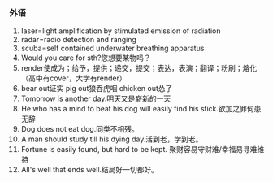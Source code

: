 ### 外语

1. laser=light amplification by stimulated emission of radiation
2. radar=radio detection and ranging
3. scuba=self contained underwater breathing apparatus
4. Would you care for sth?您想要某物吗？
5. render使成为；给予，提供；递交，提交；表达，表演；翻译；粉刷；熔化（高中有cover，大学有render）
6. bear out证实 pig out狼吞虎咽 chicken out怂了
7. Tomorrow is another day.明天又是崭新的一天
8. He who has a mind to beat his dog will easily find his stick.欲加之罪何患无辞
9. Dog does not eat dog.同类不相残。
10. A man should study till his dying day.活到老，学到老。
11. Fortune is easily found, but hard to be kept. 聚财容易守财难/幸福易寻难维持 
12. All's well that ends well.结局好一切都好。
